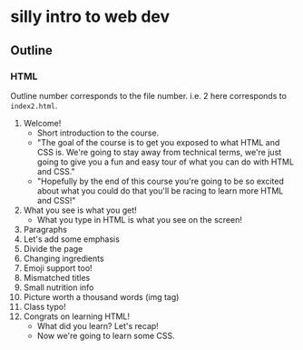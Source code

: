 # silly intro to web dev

## Outline

### HTML

Outline number corresponds to the file number. i.e. 2 here corresponds to `index2.html`.

1. Welcome!
   - Short introduction to the course.
   - "The goal of the course is to get you exposed to what HTML and CSS is. We're going to stay away from technical terms, we're just going to give you a fun and easy tour of what you can do with HTML and CSS."
   - "Hopefully by the end of this course you're going to be so excited about what you could do that you'll be racing to learn more HTML and CSS!"
2. What you see is what you get!
   - What you type in HTML is what you see on the screen!
3. Paragraphs
4. Let's add some emphasis
5. Divide the page
6. Changing ingredients
7. Emoji support too!
8. Mismatched titles
9. Small nutrition info
10. Picture worth a thousand words (img tag)
11. Class typo!
12. Congrats on learning HTML!
    - What did you learn? Let's recap!
    - Now we're going to learn some CSS.
